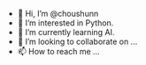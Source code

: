 - 👋 Hi, I’m @choushunn
- 👀 I’m interested in Python.
- 🌱 I’m currently learning AI.
- 💞️ I’m looking to collaborate on ...
- 📫 How to reach me ...

<!---
choushunn/choushunn is a ✨ special ✨ repository because its `README.md` (this file) appears on your GitHub profile.
You can click the Preview link to take a look at your changes.
--->
